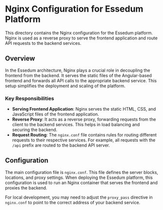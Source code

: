 # Nginx Configuration for Essedum Platform

This directory contains the Nginx configuration for the Essedum platform. Nginx is used as a reverse proxy to serve the frontend application and route API requests to the backend services.

## Overview

In the Essedum architecture, Nginx plays a crucial role in decoupling the frontend from the backend. It serves the static files of the Angular-based frontend and forwards all API calls to the appropriate backend service. This setup simplifies the deployment and scaling of the platform.

### Key Responsibilities

-   **Serving Frontend Application**: Nginx serves the static HTML, CSS, and JavaScript files of the frontend application.
-   **Reverse Proxy**: It acts as a reverse proxy, forwarding requests from the client to the backend services. This helps in load balancing and securing the backend.
-   **Request Routing**: The `nginx.conf` file contains rules for routing different requests to their respective services. For example, all requests with the `/api` prefix are routed to the backend API server.

## Configuration

The main configuration file is `nginx.conf`. This file defines the server blocks, locations, and proxy settings. When deploying the Essedum platform, this configuration is used to run an Nginx container that serves the frontend and proxies the backend.

For local development, you may need to adjust the `proxy_pass` directive in `nginx.conf` to point to the correct address of your backend service.

